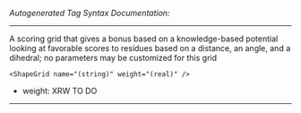 _Autogenerated Tag Syntax Documentation:_

---
A scoring grid that gives a bonus based on a knowledge-based potential looking at favorable scores to residues based on a distance, an angle, and a dihedral; no parameters may be customized for this grid

```
<ShapeGrid name="(string)" weight="(real)" />
```

-   weight: XRW TO DO

---
